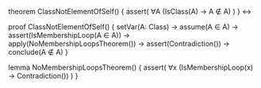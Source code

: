 theorem ClassNotElementOfSelf() {
  assert(
    ∀A (IsClass(A) → A ∉ A)
  )
} ↔

proof ClassNotElementOfSelf() {
  setVar(A: Class) →
  assume(A ∈ A) →
  assert(IsMembershipLoop(A ∈ A)) →
  apply(NoMembershipLoopsTheorem()) →
  assert(Contradiction()) →
  conclude(A ∉ A)
}

lemma NoMembershipLoopsTheorem() {
  assert(
    ∀x (IsMembershipLoop(x) → Contradiction())
  )
}